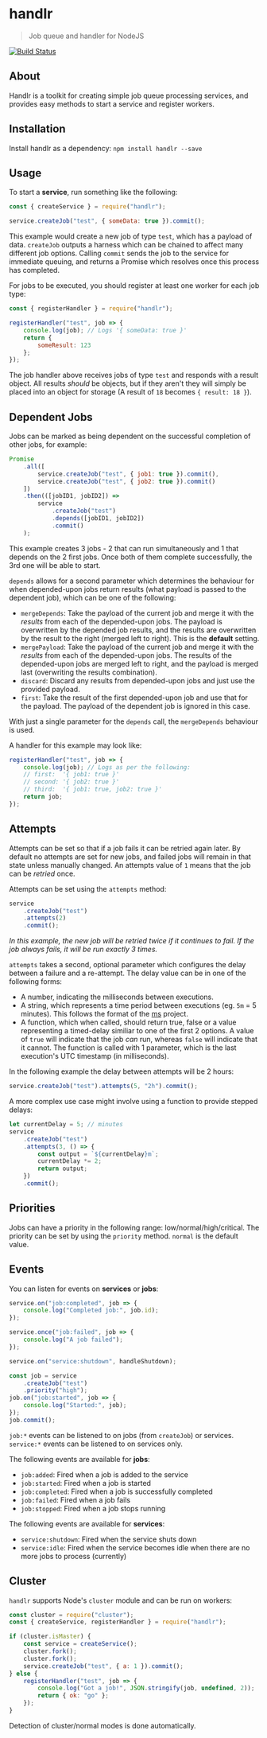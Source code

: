 # handlr
> Job queue and handler for NodeJS

[![Build Status](https://travis-ci.org/Kiosked/handlr.svg?branch=master)](https://travis-ci.org/Kiosked/handlr)

## About
Handlr is a toolkit for creating simple job queue processing services, and provides easy methods to start a service and register workers.

## Installation
Install handlr as a dependency: `npm install handlr --save`

## Usage
To start a **service**, run something like the following:

```javascript
const { createService } = require("handlr");

service.createJob("test", { someData: true }).commit();
```

This example would create a new job of type `test`, which has a payload of data. `createJob` outputs a harness which can be chained to affect many different job options. Calling `commit` sends the job to the service for immediate queuing, and returns a Promise which resolves once this process has completed.

For jobs to be executed, you should register at least one worker for each job type:

```javascript
const { registerHandler } = require("handlr");

registerHandler("test", job => {
    console.log(job); // Logs '{ someData: true }'
    return {
        someResult: 123
    };
});
```

The job handler above receives jobs of type `test` and responds with a result object. All results _should_ be objects, but if they aren't they will simply be placed into an object for storage (A result of `18` becomes `{ result: 18 }`).

## Dependent Jobs
Jobs can be marked as being dependent on the successful completion of other jobs, for example:

```javascript
Promise
    .all([
        service.createJob("test", { job1: true }).commit(),
        service.createJob("test", { job2: true }).commit()
    ])
    .then(([jobID1, jobID2]) =>
        service
            .createJob("test")
            .depends([jobID1, jobID2])
            .commit()
    );
```

This example creates 3 jobs - 2 that can run simultaneously and 1 that depends on the 2 first jobs. Once both of them complete successfully, the 3rd one will be able to start.

`depends` allows for a second parameter which determines the behaviour for when depended-upon jobs return results (what payload is passed to the dependent job), which can be one of the following:

 * `mergeDepends`: Take the payload of the current job and merge it with the _results_ from each of the depended-upon jobs. The payload is overwritten by the depended job results, and the results are overwritten by the result to the right (merged left to right). This is the **default** setting.
 * `mergePayload`: Take the payload of the current job and merge it with the _results_ from each of the depended-upon jobs. The results of the depended-upon jobs are merged left to right, and the payload is merged last (overwriting the results combination).
 * `discard`: Discard any results from depended-upon jobs and just use the provided payload.
 * `first`: Take the result of the first depended-upon job and use that for the payload. The payload of the dependent job is ignored in this case.

With just a single parameter for the `depends` call, the `mergeDepends` behaviour is used.

A handler for this example may look like:

```javascript
registerHandler("test", job => {
    console.log(job); // Logs as per the following:
    // first:  '{ job1: true }'
    // second: '{ job2: true }'
    // third:  '{ job1: true, job2: true }'
    return job;
});
```

## Attempts
Attempts can be set so that if a job fails it can be retried again later. By default no attempts are set for new jobs, and failed jobs will remain in that state unless manually changed. An attempts value of `1` means that the job can be _retried_ once.

Attempts can be set using the `attempts` method:

```javascript
service
    .createJob("test")
    .attempts(2)
    .commit();
```

_In this example, the new job will be retried twice if it continues to fail. If the job always fails, it will be run exactly 3 times._

`attempts` takes a second, optional parameter which configures the delay between a failure and a re-attempt. The delay value can be in one of the following forms:

 * A number, indicating the milliseconds between executions.
 * A string, which represents a time period between executions (eg. `5m` = 5 minutes). This follows the format of the [ms](https://www.npmjs.com/package/ms) project.
 * A function, which when called, should return true, false or a value representing a timed-delay similiar to one of the first 2 options. A value of `true` will indicate that the job _can_ run, whereas `false` will indicate that it cannot. The function is called with 1 parameter, which is the last execution's UTC timestamp (in milliseconds).

In the following example the delay between attempts will be 2 hours:

```javascript
service.createJob("test").attempts(5, "2h").commit();
```

A more complex use case might involve using a function to provide stepped delays:

```javascript
let currentDelay = 5; // minutes
service
    .createJob("test")
    .attempts(3, () => {
        const output = `${currentDelay}m`;
        currentDelay *= 2;
        return output;
    })
    .commit();
```

## Priorities
Jobs can have a priority in the following range: low/normal/high/critical. The priority can be set by using the `priority` method. `normal` is the default value.

## Events
You can listen for events on **services** or **jobs**:

```javascript
service.on("job:completed", job => {
    console.log("Completed job:", job.id);
});

service.once("job:failed", job => {
    console.log("A job failed");
});

service.on("service:shutdown", handleShutdown);

const job = service
    .createJob("test")
    .priority("high");
job.on("job:started", job => {
    console.log("Started:", job);
});
job.commit();
```

`job:*` events can be listened to on jobs (from `createJob`) or services. `service:*` events can be listened to on services only.

The following events are available for **jobs**:

 * `job:added`: Fired when a job is added to the service
 * `job:started`: Fired when a job is started
 * `job:completed`: Fired when a job is successfully completed
 * `job:failed`: Fired when a job fails
 * `job:stopped`: Fired when a job stops running

The following events are available for **services**:

 * `service:shutdown`: Fired when the service shuts down
 * `service:idle`: Fired when the service becomes idle when there are no more jobs to process (currently)

## Cluster
`handlr` supports Node's `cluster` module and can be run on workers:

```javascript
const cluster = require("cluster");
const { createService, registerHandler } = require("handlr");

if (cluster.isMaster) {
    const service = createService();
    cluster.fork();
    cluster.fork();
    service.createJob("test", { a: 1 }).commit();
} else {
    registerHandler("test", job => {
        console.log("Got a job!", JSON.stringify(job, undefined, 2));
        return { ok: "go" };
    });
}
```

Detection of cluster/normal modes is done automatically.
